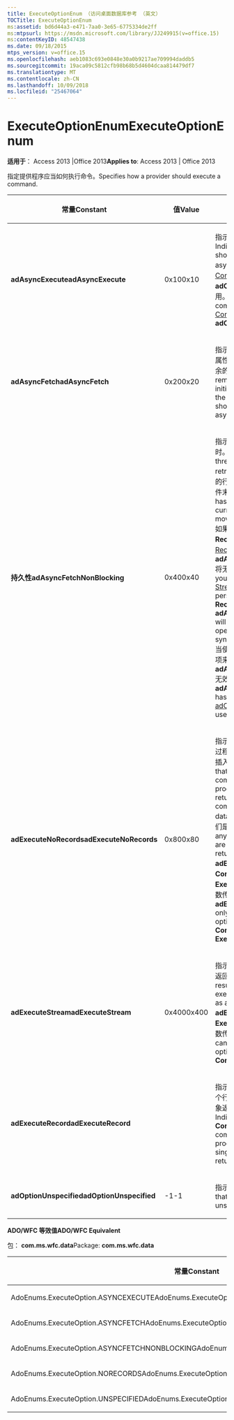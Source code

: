 ```yaml
---
title: ExecuteOptionEnum （访问桌面数据库参考 （英文）
TOCTitle: ExecuteOptionEnum
ms:assetid: bd6d44a3-e471-7aa0-3e65-6775334de2ff
ms:mtpsurl: https://msdn.microsoft.com/library/JJ249915(v=office.15)
ms:contentKeyID: 48547438
ms.date: 09/18/2015
mtps_version: v=office.15
ms.openlocfilehash: aeb1083c693e0848e30a0b9217ae709994daddb5
ms.sourcegitcommit: 19aca09c5812cfb98b68b5d4604dcaa814479df7
ms.translationtype: MT
ms.contentlocale: zh-CN
ms.lasthandoff: 10/09/2018
ms.locfileid: "25467064"
---
```

# <a name="executeoptionenum"></a><span data-ttu-id="3d29a-102">ExecuteOptionEnum</span><span class="sxs-lookup"><span data-stu-id="3d29a-102">ExecuteOptionEnum</span></span>


<span data-ttu-id="3d29a-103">**适用于**： Access 2013 |Office 2013</span><span class="sxs-lookup"><span data-stu-id="3d29a-103">**Applies to**: Access 2013 | Office 2013</span></span>

<span data-ttu-id="3d29a-104">指定提供程序应当如何执行命令。</span><span class="sxs-lookup"><span data-stu-id="3d29a-104">Specifies how a provider should execute a command.</span></span>

<table>
<colgroup>
<col style="width: 33%" />
<col style="width: 33%" />
<col style="width: 33%" />
</colgroup>
<thead>
<tr class="header">
<th><p><span data-ttu-id="3d29a-105">常量</span><span class="sxs-lookup"><span data-stu-id="3d29a-105">Constant</span></span></p></th>
<th><p><span data-ttu-id="3d29a-106">值</span><span class="sxs-lookup"><span data-stu-id="3d29a-106">Value</span></span></p></th>
<th><p><span data-ttu-id="3d29a-107">说明</span><span class="sxs-lookup"><span data-stu-id="3d29a-107">Description</span></span></p></th>
</tr>
</thead>
<tbody>
<tr class="odd">
<td><p><span data-ttu-id="3d29a-108"><strong>adAsyncExecute</strong></span><span class="sxs-lookup"><span data-stu-id="3d29a-108"><strong>adAsyncExecute</strong></span></span></p></td>
<td><p><span data-ttu-id="3d29a-109">0x10</span><span class="sxs-lookup"><span data-stu-id="3d29a-109">0x10</span></span></p></td>
<td><p><span data-ttu-id="3d29a-110">指示命令应异步执行。
</span><span class="sxs-lookup"><span data-stu-id="3d29a-110">Indicates that the command should execute asynchronously.</span></span> <span data-ttu-id="3d29a-111">此值不能与 <a href="commandtypeenum.md">CommandTypeEnum</a> 值 <strong>adCmdTableDirect</strong> 结合使用。</span><span class="sxs-lookup"><span data-stu-id="3d29a-111">This value cannot be combined with the <a href="commandtypeenum.md">CommandTypeEnum</a> value <strong>adCmdTableDirect</strong>.</span></span></p></td>
</tr>
<tr class="even">
<td><p><span data-ttu-id="3d29a-112"><strong>adAsyncFetch</strong></span><span class="sxs-lookup"><span data-stu-id="3d29a-112"><strong>adAsyncFetch</strong></span></span></p></td>
<td><p><span data-ttu-id="3d29a-113">0x20</span><span class="sxs-lookup"><span data-stu-id="3d29a-113">0x20</span></span></p></td>
<td><p><span data-ttu-id="3d29a-114">指示应异步检索在 <a href="cachesize-property-ado.md">CacheSize</a> 属性中指定的初始数量之后剩余的行。</span><span class="sxs-lookup"><span data-stu-id="3d29a-114">Indicates that the remaining rows after the initial quantity specified in the <a href="cachesize-property-ado.md">CacheSize</a> property should be retrieved asynchronously.</span></span></p></td>
</tr>
<tr class="odd">
<td><p><span data-ttu-id="3d29a-115"><strong>持久性</strong></span><span class="sxs-lookup"><span data-stu-id="3d29a-115"><strong>adAsyncFetchNonBlocking</strong></span></span></p></td>
<td><p><span data-ttu-id="3d29a-116">0x40</span><span class="sxs-lookup"><span data-stu-id="3d29a-116">0x40</span></span></p></td>
<td><p><span data-ttu-id="3d29a-117">指示主线程永远不会阻止检索时。</span><span class="sxs-lookup"><span data-stu-id="3d29a-117">Indicates that the main thread never blocks while retrieving.</span></span> <span data-ttu-id="3d29a-118">如果检索不到请求的行，当前行将自动移动到文件末尾。</span><span class="sxs-lookup"><span data-stu-id="3d29a-118">If the requested row has not been retrieved, the current row automatically moves to the end of the file.</span></span> <span data-ttu-id="3d29a-119">如果从包含永久存储的 <strong>Recordset</strong> 的 <a href="stream-object-ado.md">Stream</a> 中打开 <a href="recordset-object-ado.md">Recordset</a>，<strong>adAsyncFetchNonBlocking</strong> 将无效；操作将同步且阻塞。</span><span class="sxs-lookup"><span data-stu-id="3d29a-119">If you open a <a href="recordset-object-ado.md">Recordset</a> from a <a href="stream-object-ado.md">Stream</a> containing a persistently stored <strong>Recordset</strong>, <strong>adAsyncFetchNonBlocking</strong> will not have an effect; the operation will be synchronous and blocking.</span></span> <span data-ttu-id="3d29a-120">当使用 <a href="commandtypeenum.md">adCmdTableDirect</a> 选项来打开 <strong>Recordset</strong> 时，<strong>adAsynchFetchNonBlocking</strong> 无效。</span><span class="sxs-lookup"><span data-stu-id="3d29a-120"><strong>adAsynchFetchNonBlocking</strong> has no effect when the <a href="commandtypeenum.md">adCmdTableDirect</a> option is used to open the <strong>Recordset</strong>.</span></span></p></td>
</tr>
<tr class="even">
<td><p><span data-ttu-id="3d29a-121"><strong>adExecuteNoRecords</strong></span><span class="sxs-lookup"><span data-stu-id="3d29a-121"><strong>adExecuteNoRecords</strong></span></span></p></td>
<td><p><span data-ttu-id="3d29a-122">0x80</span><span class="sxs-lookup"><span data-stu-id="3d29a-122">0x80</span></span></p></td>
<td><p><span data-ttu-id="3d29a-123">指示命令文本的命令或存储的过程的不返回行 （例如，仅在插入数据的命令）。</span><span class="sxs-lookup"><span data-stu-id="3d29a-123">Indicates that the command text is a command or stored procedure that does not return rows (for example, a command that only inserts data).</span></span> <span data-ttu-id="3d29a-124">如果检索任何行时，它们是丢弃，并且不会返回。</span><span class="sxs-lookup"><span data-stu-id="3d29a-124">If any rows are retrieved, they are discarded and not returned.</span></span> <span data-ttu-id="3d29a-125"><strong>adExecuteNoRecords</strong>到<strong>Command</strong>或<strong>Connection</strong> <strong>Execute</strong>方法只能作为可选参数传递。</span><span class="sxs-lookup"><span data-stu-id="3d29a-125"><strong>adExecuteNoRecords</strong> can only be passed as an optional parameter to the <strong>Command</strong> or <strong>Connection</strong> <strong>Execute</strong> method.</span></span></p></td>
</tr>
<tr class="odd">
<td><p><span data-ttu-id="3d29a-126"><strong>adExecuteStream</strong></span><span class="sxs-lookup"><span data-stu-id="3d29a-126"><strong>adExecuteStream</strong></span></span></p></td>
<td><p><span data-ttu-id="3d29a-127">0x400</span><span class="sxs-lookup"><span data-stu-id="3d29a-127">0x400</span></span></p></td>
<td><p><span data-ttu-id="3d29a-128">指示命令执行的结果应作为流返回。
</span><span class="sxs-lookup"><span data-stu-id="3d29a-128">Indicates that the results of a command execution should be returned as a stream.</span></span> <span data-ttu-id="3d29a-129"><strong>adExecuteStream</strong>到<strong>命令</strong> <strong>Execute</strong>方法只能作为可选参数传递。</span><span class="sxs-lookup"><span data-stu-id="3d29a-129"><strong>adExecuteStream</strong> can only be passed as an optional parameter to the <strong>Command</strong> <strong>Execute</strong> method.</span></span></p></td>
</tr>
<tr class="even">
<td><p><span data-ttu-id="3d29a-130"><strong>adExecuteRecord</strong></span><span class="sxs-lookup"><span data-stu-id="3d29a-130"><strong>adExecuteRecord</strong></span></span></p></td>
<td><p><br />
</p></td>
<td><p><span data-ttu-id="3d29a-131">指示 <strong>CommandText</strong> 是返回单个行（它应该作为 <strong>Record</strong> 对象返回）的命令或存储过程。</span><span class="sxs-lookup"><span data-stu-id="3d29a-131">Indicates that the <strong>CommandText</strong> is a command or stored procedure that returns a single row which should be returned as a <strong>Record</strong> object.</span></span></p></td>
</tr>
<tr class="odd">
<td><p><span data-ttu-id="3d29a-132"><strong>adOptionUnspecified</strong></span><span class="sxs-lookup"><span data-stu-id="3d29a-132"><strong>adOptionUnspecified</strong></span></span></p></td>
<td><p><span data-ttu-id="3d29a-133">-1</span><span class="sxs-lookup"><span data-stu-id="3d29a-133">-1</span></span></p></td>
<td><p><span data-ttu-id="3d29a-134">指示未指定命令。</span><span class="sxs-lookup"><span data-stu-id="3d29a-134">Indicates that the command is unspecified.</span></span></p></td>
</tr>
</tbody>
</table>


<span data-ttu-id="3d29a-135">**ADO/WFC 等效值**</span><span class="sxs-lookup"><span data-stu-id="3d29a-135">**ADO/WFC Equivalent**</span></span>

<span data-ttu-id="3d29a-136">包： **com.ms.wfc.data**</span><span class="sxs-lookup"><span data-stu-id="3d29a-136">Package: **com.ms.wfc.data**</span></span>

<table>
<colgroup>
<col style="width: 100%" />
</colgroup>
<thead>
<tr class="header">
<th><p><span data-ttu-id="3d29a-137">常量</span><span class="sxs-lookup"><span data-stu-id="3d29a-137">Constant</span></span></p></th>
</tr>
</thead>
<tbody>
<tr class="odd">
<td><p><span data-ttu-id="3d29a-138">AdoEnums.ExecuteOption.ASYNCEXECUTE</span><span class="sxs-lookup"><span data-stu-id="3d29a-138">AdoEnums.ExecuteOption.ASYNCEXECUTE</span></span></p></td>
</tr>
<tr class="even">
<td><p><span data-ttu-id="3d29a-139">AdoEnums.ExecuteOption.ASYNCFETCH</span><span class="sxs-lookup"><span data-stu-id="3d29a-139">AdoEnums.ExecuteOption.ASYNCFETCH</span></span></p></td>
</tr>
<tr class="odd">
<td><p><span data-ttu-id="3d29a-140">AdoEnums.ExecuteOption.ASYNCFETCHNONBLOCKING</span><span class="sxs-lookup"><span data-stu-id="3d29a-140">AdoEnums.ExecuteOption.ASYNCFETCHNONBLOCKING</span></span></p></td>
</tr>
<tr class="even">
<td><p><span data-ttu-id="3d29a-141">AdoEnums.ExecuteOption.NORECORDS</span><span class="sxs-lookup"><span data-stu-id="3d29a-141">AdoEnums.ExecuteOption.NORECORDS</span></span></p></td>
</tr>
<tr class="odd">
<td><p><span data-ttu-id="3d29a-142">AdoEnums.ExecuteOption.UNSPECIFIED</span><span class="sxs-lookup"><span data-stu-id="3d29a-142">AdoEnums.ExecuteOption.UNSPECIFIED</span></span></p></td>
</tr>
</tbody>
</table>

